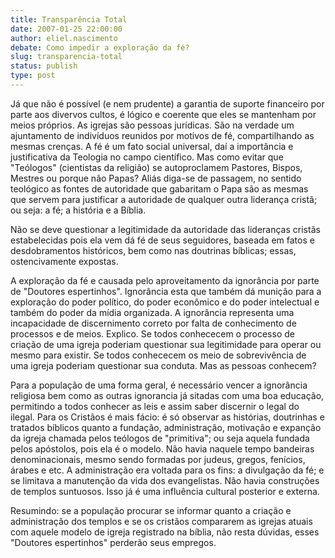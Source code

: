 ```yaml
---
title: Transparência Total
date: 2007-01-25 22:00:00
author: eliel.nascimento
debate: Como impedir a exploração da fé?
slug: transparencia-total
status: publish 
type: post
---
```


Já que não é possível (e nem prudente) a garantia de suporte financeiro por parte aos divervos cultos, é lógico e coerente que eles se mantenham por meios próprios. As igrejas são pessoas jurídicas. São na verdade um ajuntamento de indivíduos reunidos por motivos de fé, compartilhando as mesmas crenças. A fé é um fato social universal, daí a importância e justificativa da Teologia no campo científico. Mas como evitar que "Teólogos" (cientistas da religião) se autoproclamem Pastores, Bispos, Mestres ou porque não Papas? Aliás diga-se de passagem, no sentido teológico as fontes de autoridade que gabaritam o Papa são as mesmas que servem para justificar a autoridade de qualquer outra liderança cristã; ou seja: a fé; a história e a Bíblia.   

Não se deve questionar a legitimidade da autoridade das lideranças cristãs estabelecidas pois ela vem dá fé de seus seguidores, baseada em fatos e desdobramentos históricos, bem como nas doutrinas bíblicas; essas, ostencivamente expostas.  

A exploração da fé e causada pelo aproveitamento da ignorância por parte de "Doutores espertinhos". Ignorância esta que também dá munição para a exploração do poder político, do poder econômico e do poder intelectual e também do poder da mídia organizada. A ignorância representa uma incapacidade de discernimento correto por falta de conhecimento de processos e de meios. Explico. Se todos conhececem o processo de criação de uma igreja poderiam questionar sua legitimidade para operar ou mesmo para existir. Se todos conhececem os meio de sobrevivência de uma igreja poderiam questionar sua conduta. Mas as pessoas conhecem?  

Para a população de uma forma geral, é necessário vencer a ignorância religiosa bem como as outras ignorancia já sitadas com uma boa educação, permitindo a todos conhecer as leis e assim saber discernir o legal do ilegal. Para os Cristãos é mais fácio: é só observar as histórias, doutrinhas e tratados bíblicos quanto a fundação, administração, motivação e expanção da igreja chamada pelos teólogos de "primitiva"; ou seja aquela fundada pelos apóstolos, pois ela é o modelo. Não havia naquele tempo bandeiras denominacionais, mesmo sendo formadas por judeus, gregos, fenícios, árabes e etc. A administração era voltada para os fins: a divulgação da fé; e se limitava a manutenção da vida dos evangelistas. Não havia construções de templos suntuosos. Isso já é uma influência cultural posterior e externa.  

Resumindo: se a população procurar se informar quanto a criação e administração dos templos e se os cristãos compararem as igrejas atuais com aquele modelo de igreja registrado na bíblia, não resta dúvidas, esses "Doutores espertinhos" perderão seus empregos.
